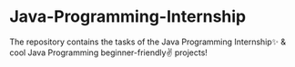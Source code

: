 # Java-Programming-Internship
The repository contains the tasks of the Java Programming Internship✨ &amp; cool Java Programming beginner-friendly✌️ projects!
